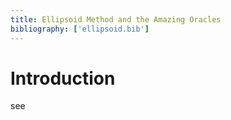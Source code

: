 ```yaml
---
title: Ellipsoid Method and the Amazing Oracles
bibliography: ['ellipsoid.bib']
---
```


# Introduction

see 